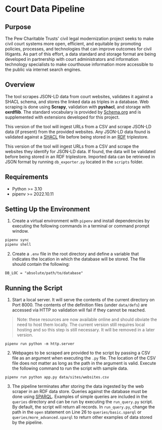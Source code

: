# Court Data Pipeline

## Purpose

The Pew Charitable Trusts' civil legal modernization project seeks to make civil court systems more open, efficient, and equitable by promoting policies, processes, and technologies that can improve outcomes for civil litigants. As part of this effort, a data standard and storage format are being developed in partnership with court administrators and information technology specialists to make courthouse information more accessible to the public via internet search engines.

## Overview

The tool scrapes JSON-LD data from court websites, validates it against a SHACL schema, and stores the linked data as triples in a database. Web scraping is done using **Scrapy**, validation with **pyshacl**, and storage with **oxrdflib**. The standard vocabulary is provided by [Schema.org](https://schema.org) and is supplemented with extensions developed for this project.

This version of the tool will ingest URLs from a CSV and scrape JSON-LD data (if present) from the provided websites. Any JSON-LD data found is validated against a [SHACL](https://www.w3.org/TR/shacl/) file before being stored in an [RDF](https://www.w3.org/RDF/) triplestore.

This version of the tool will ingest URLs from a CSV and scrape the websites they identify for JSON-LD data. If found, the data will be validated before being stored in an RDF triplestore. Imported data can be retrieved in JSON format by running `db_exporter.py` located in the `scripts` folder.

## Requirements

- Python >= 3.10
- pipenv >= 2022.10.11

## Setting Up the Environment

1. Create a virtual environment with `pipenv` and install dependencies by executing the following commands in a terminal or command prompt window.

```bash
pipenv sync
pipenv shell
```

2. Create a `.env` file in the root directory and define a variable that indicates the location in which the database will be stored. The file should contain the following:

```text
DB_LOC = "absolute/path/to/database"
```

## Running the Script

1. Start a local server. It will serve the contents of the current directory on Port 8000. The contents of the definition files (under `data/defs`) are accessed via HTTP so validation will fail if they cannot be reached.

> Note: these resources are now available online and should obviate the need to host them locally. The current version still requires local hosting and so this step is still necessary. It will be removed in a later version.

`pipenv run python -m http.server`

2. Webpages to be scraped are provided to the script by passing a CSV file as an argument when executing the `.py` file. The location of the CSV file does not matter as long as the path in the argument is valid. Execute the following command to run the script with sample data.

`pipenv run python app.py data/sites/websites.csv`

3. The pipeline terminates after storing the data ingested by the web scraper in an RDF data store. Queries against the database must be done using [SPARQL](https://www.w3.org/TR/sparql11-query/). Examples of simple queries are included in the `queries` directory and can be run by executing the `run_query.py` script. By default, the script will return all records. In `run_query.py`, change the path in the `open` statement on Line 26 to `queries/basic.sparql` or `queries/more_advanced.sparql` to return other examples of data stored by the pipeline.
